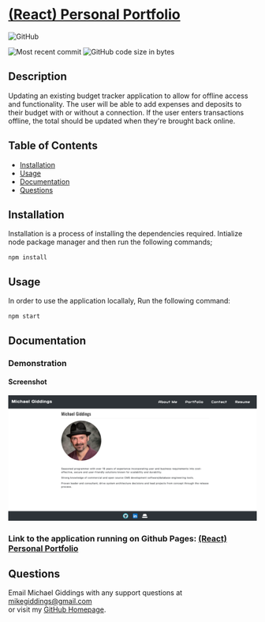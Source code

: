 
# [(React) Personal Portfolio](https://github.com/fondofhats/react-portfolio)
  
  ![GitHub](https://img.shields.io/github/license/fondofhats/react-portfolio?style=plastic)
  
  ![Most recent commit](https://img.shields.io/github/last-commit/fondofhats/react-portfolio)
  ![GitHub code size in bytes](https://img.shields.io/github/languages/code-size/fondofhats/react-portfolio)

## Description

  Updating an existing budget tracker application to allow for offline access and functionality. The user will be able to add expenses and deposits to their budget with or without a connection. If the user enters transactions offline, the total should be updated when they're brought back online.

## Table of Contents

* [Installation](##Installation)
* [Usage](##Usage)
* [Documentation](##Documentation)
* [Questions](##Questions)
  
## Installation

Installation is a process of installing the dependencies required.
Intialize node package manager and then run the following commands;  
```script
npm install
```  


## Usage

 In order to use the application locallaly, Run the following command:  
```script
npm start
```  

## Documentation

### Demonstration

#### Screenshot

![Screenshot of the Application](docs/react-portfolio.png?raw=true "Screenshot of the Application")
### Link to the application running on Github Pages: [(React) Personal Portfolio](https://fondofhats.github.io/react-portfolio/)



## Questions  

Email Michael Giddings with any support questions at [mikegiddings@gmail.com](mailto:mikegiddings@gmail.com)\
or visit my [GitHub Homepage](https://github.com/fondofhats).
  
